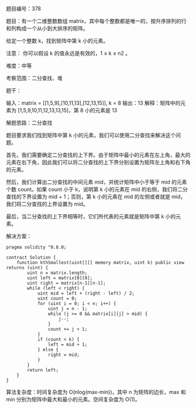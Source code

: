 题目编号：378

题目：有一个二维整数数组 matrix，其中每个整数都是唯一的，按升序排列的行和列构成一个从小到大排序的矩阵。

给定一个整数 k，找到矩阵中第 k 小的元素。

注意：
你可以假设 k 的值永远是有效的，1 ≤ k ≤ n2 。

难度：中等

考察范围：二分查找、堆

题干：

输入：matrix = [[1,5,9],[10,11,13],[12,13,15]], k = 8
输出：13
解释：矩阵中的元素为 [1,5,9,10,11,12,13,13,15]，第 8 小的元素是 13

解题思路：二分查找

题目要求我们找到矩阵中第 k 小的元素，我们可以使用二分查找来解决这个问题。

首先，我们需要确定二分查找的上下界。由于矩阵中最小的元素在左上角，最大的元素在右下角，因此我们可以将二分查找的上下界分别设置为矩阵左上角和右下角的元素。

然后，我们计算出二分查找的中间元素 mid，并统计矩阵中小于等于 mid 的元素个数 count。如果 count 小于 k，说明第 k 小的元素在 mid 的右侧，我们将二分查找的下界设置为 mid + 1；否则，第 k 小的元素在 mid 的左侧或者就是 mid，我们将二分查找的上界设置为 mid。

最后，当二分查找的上下界相等时，它们所代表的元素就是矩阵中第 k 小的元素。

解决方案：

```solidity
pragma solidity ^0.8.0;

contract Solution {
    function kthSmallest(uint[][] memory matrix, uint k) public view returns (uint) {
        uint n = matrix.length;
        uint left = matrix[0][0];
        uint right = matrix[n-1][n-1];
        while (left < right) {
            uint mid = left + (right - left) / 2;
            uint count = 0;
            for (uint i = 0; i < n; i++) {
                uint j = n - 1;
                while (j >= 0 && matrix[i][j] > mid) {
                    j--;
                }
                count += j + 1;
            }
            if (count < k) {
                left = mid + 1;
            } else {
                right = mid;
            }
        }
        return left;
    }
}
```

算法复杂度：时间复杂度为 O(nlog(max-min))，其中 n 为矩阵的边长，max 和 min 分别为矩阵中最大和最小的元素。空间复杂度为 O(1)。